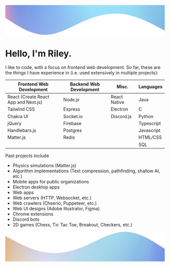 ![](./wave.png)
# Hello, I'm Riley.
I like to code, with a focus on frontend web development. So far, these are the things I have experience in (i.e. used extensively in multiple projects):

| Frontend Web Development             | Backend Web Development | Misc.        | Languages  |
|--------------------------------------|-------------------------|--------------|------------|
| React (Create React App and Next.js) | Node.js                 | React Native | Java       |
| Tailwind CSS                         | Express                 | Electron     | C          |
| Chakra UI                            | Socket.io               | Discord.js   | Python     |
| jQuery                               | Firebase                |              | Typescript |
| Handlebars.js                        | Postgres                |              | Javascript |
| Matter.js                            | Redis                   |              | HTML/CSS   |
|                                      |                         |              | SQL        |



Past projects include

-  Physics simulations (Matter.js)
-  Algorithm implementations (Text compression, pathfinding, shallow AI, etc.)
-  Mobile apps for public organizations
-  Electron desktop apps
-  Web apps
-  Web servers (HTTP, Websocket, etc.)
-  Web crawlers (Cheerio, Puppeteer, etc.)
-  Web UI designs (Adobe Illustrator, Figma)
-  Chrome extensions
-  Discord bots
-  2D games (Chess, Tic Tac Toe, Breakout, Checkers, etc.) 

![](./wave2.png)
